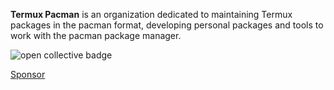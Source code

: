 **Termux Pacman** is an organization dedicated to maintaining Termux packages in the pacman format, developing personal packages and tools to work with the pacman package manager.


<img alt="open collective badge" src="https://opencollective.com/termux-pacman/tiers/badge.svg"/>

[Sponsor](https://termux-pacman.dev/donate/)
